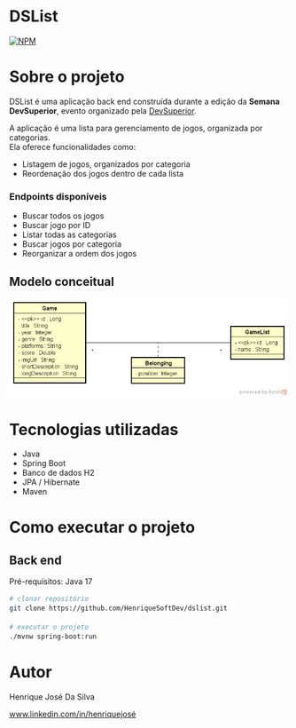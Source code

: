 # DSList
[![NPM](https://img.shields.io/npm/l/react)](https://github.com/devsuperior/sds1-wmazoni/blob/master/LICENSE) 

# Sobre o projeto

DSList é uma aplicação back end construída durante a edição da **Semana DevSuperior**, evento organizado pela [DevSuperior](https://devsuperior.com "Site da DevSuperior").

A aplicação é uma lista para gerenciamento de jogos, organizada por categorias.  
Ela oferece funcionalidades como:

- Listagem de jogos, organizados por categoria  
- Reordenação dos jogos dentro de cada lista  

### Endpoints disponíveis
- Buscar todos os jogos  
- Buscar jogo por ID  
- Listar todas as categorias
- Buscar jogos por categoria  
- Reorganizar a ordem dos jogos  


## Modelo conceitual
![Modelo Conceitual](https://raw.githubusercontent.com/devsuperior/java-spring-dslist/main/resources/dslist-model.png)

# Tecnologias utilizadas
- Java
- Spring Boot
- Banco de dados H2
- JPA / Hibernate
- Maven

# Como executar o projeto

## Back end
Pré-requisitos: Java 17

```bash
# clonar repositório
git clone https://github.com/HenriqueSoftDev/dslist.git

# executar o projeto
./mvnw spring-boot:run
```

# Autor

Henrique José Da Silva

www.linkedin.com/in/henriquejosé
